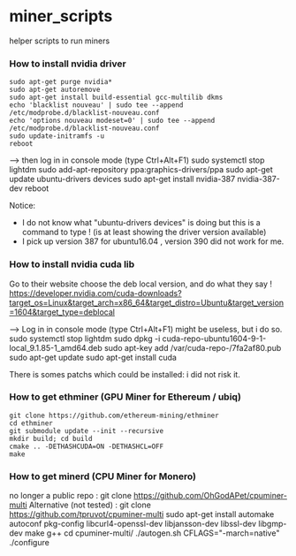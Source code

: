 # miner_scripts
helper scripts to run miners

### How to install nvidia driver
	sudo apt-get purge nvidia*
	sudo apt-get autoremove
	sudo apt-get install build-essential gcc-multilib dkms
	echo 'blacklist nouveau' | sudo tee --append /etc/modprobe.d/blacklist-nouveau.conf
	echo 'options nouveau modeset=0' | sudo tee --append /etc/modprobe.d/blacklist-nouveau.conf
	sudo update-initramfs -u
	reboot

--> then log in in console mode (type Ctrl+Alt+F1)
	sudo systemctl stop lightdm
	sudo add-apt-repository ppa:graphics-drivers/ppa 
	sudo apt-get update 
	ubuntu-drivers devices
	sudo apt-get install nvidia-387 nvidia-387-dev
	reboot

Notice: 
- I do not know what "ubuntu-drivers devices" is doing but this is a command to type ! (is at least showing the driver version available)
- I pick up version 387 for ubuntu16.04 , version 390 did not work for me.

### How to install nvidia cuda lib
Go to their website choose the deb local version, and do what they say ! 
https://developer.nvidia.com/cuda-downloads?target_os=Linux&target_arch=x86_64&target_distro=Ubuntu&target_version=1604&target_type=deblocal

--> Log in in console mode (type Ctrl+Alt+F1) might be useless, but i do so.
	sudo systemctl stop lightdm
	sudo dpkg -i cuda-repo-ubuntu1604-9-1-local_9.1.85-1_amd64.deb
	sudo apt-key add /var/cuda-repo-<version>/7fa2af80.pub
	sudo apt-get update
	sudo apt-get install cuda

There is somes patchs which could be installed: i did not risk it.

### How to get ethminer (GPU Miner for Ethereum / ubiq)
	git clone https://github.com/ethereum-mining/ethminer
	cd ethminer
	git submodule update --init --recursive
	mkdir build; cd build
	cmake .. -DETHASHCUDA=ON -DETHASHCL=OFF
	make

### How to get minerd (CPU Miner for Monero)
no longer a public repo  : git clone https://github.com/OhGodAPet/cpuminer-multi
Alternative (not tested) : git clone https://github.com/tpruvot/cpuminer-multi
	sudo apt-get install automake autoconf pkg-config libcurl4-openssl-dev libjansson-dev libssl-dev libgmp-dev make g++
	cd cpuminer-multi/
	./autogen.sh 
	CFLAGS="-march=native" ./configure
